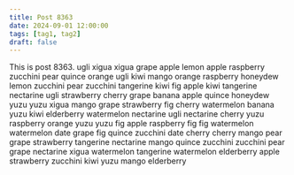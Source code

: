 ```yaml
---
title: Post 8363
date: 2024-09-01 12:00:00
tags: [tag1, tag2]
draft: false
---
```

This is post 8363.
ugli
xigua
xigua
grape
apple
lemon
apple
raspberry
zucchini
pear
quince
orange
ugli
kiwi
mango
orange
raspberry
honeydew
lemon
zucchini
pear
zucchini
tangerine
kiwi
fig
apple
kiwi
tangerine
nectarine
ugli
strawberry
cherry
grape
banana
apple
quince
honeydew
yuzu
yuzu
xigua
mango
grape
strawberry
fig
cherry
watermelon
banana
yuzu
kiwi
elderberry
watermelon
nectarine
ugli
nectarine
cherry
yuzu
raspberry
orange
yuzu
yuzu
fig
apple
raspberry
fig
fig
watermelon
watermelon
date
grape
fig
quince
zucchini
date
cherry
cherry
mango
pear
grape
strawberry
tangerine
nectarine
mango
quince
zucchini
zucchini
pear
grape
nectarine
xigua
watermelon
tangerine
watermelon
elderberry
apple
strawberry
zucchini
kiwi
yuzu
mango
elderberry
